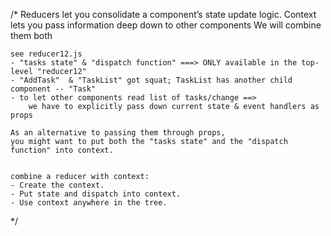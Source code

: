/*
    Reducers         let you consolidate a component’s state update logic. 
    Context         lets you pass information deep down to other components
    We will combine them both

    see reducer12.js
    - "tasks state" & "dispatch function" ===> ONLY available in the top-level "reducer12"
    - "AddTask"  & "TaskList" got squat; TaskList has another child component -- "Task"
    - to let other components read list of tasks/change ==> 
        we have to explicitly pass down current state & event handlers as props

    As an alternative to passing them through props, 
    you might want to put both the "tasks state" and the "dispatch function" into context. 


    combine a reducer with context:
    - Create the context.
    - Put state and dispatch into context.
    - Use context anywhere in the tree.
*/
